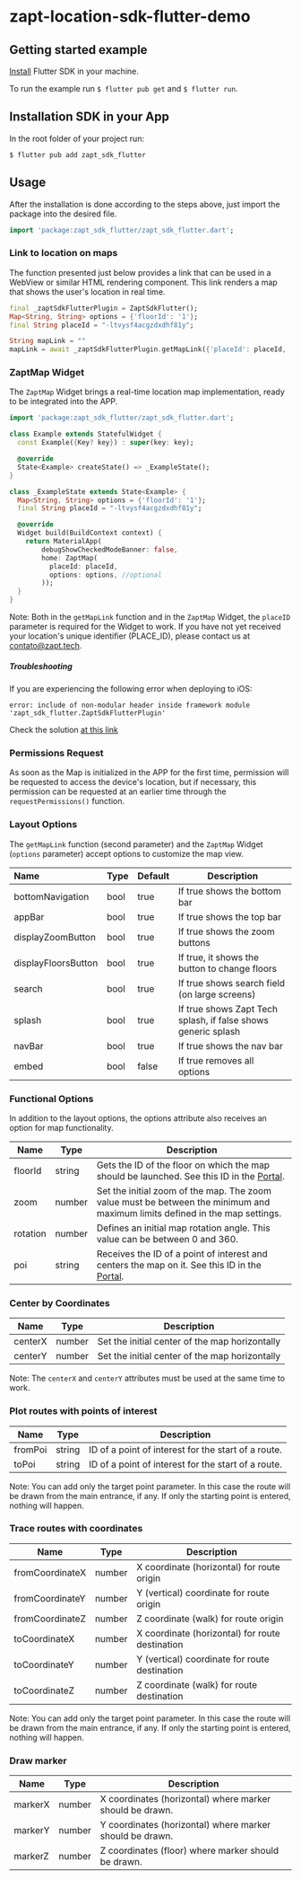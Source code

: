 # zapt-location-sdk-flutter-demo

## Getting started example
[Install](https://docs.flutter.dev/get-started/install) Flutter SDK in your machine.

To run the example run `$ flutter pub get` and `$ flutter run`.

## Installation SDK in your App

In the root folder of your project run: 

`$ flutter pub add zapt_sdk_flutter`

## Usage

After the installation is done according to the steps above, just import the package into the desired file.

```dart
import 'package:zapt_sdk_flutter/zapt_sdk_flutter.dart';
```
### Link to location on maps
The function presented just below provides a link that can be used in a WebView or similar HTML rendering component. This link renders a map that shows the user's location in real time.

```dart
final _zaptSdkFlutterPlugin = ZaptSdkFlutter();
Map<String, String> options = {'floorId': '1'};
final String placeId = "-ltvysf4acgzdxdhf81y";

String mapLink = ""
mapLink = await _zaptSdkFlutterPlugin.getMapLink({'placeId': placeId, 'options': options});
```
### ZaptMap Widget

The `ZaptMap` Widget brings a real-time location map implementation, ready to be integrated into the APP.

````dart
import 'package:zapt_sdk_flutter/zapt_sdk_flutter.dart';

class Example extends StatefulWidget {
  const Example({Key? key}) : super(key: key);

  @override
  State<Example> createState() => _ExampleState();
}

class _ExampleState extends State<Example> {
  Map<String, String> options = {'floorId': '1'};
  final String placeId = "-ltvysf4acgzdxdhf81y";

  @override
  Widget build(BuildContext context) {
    return MaterialApp(
        debugShowCheckedModeBanner: false,
        home: ZaptMap(
          placeId: placeId,
          options: options, //optional
        ));
  }
}
````

Note: Both in the `getMapLink` function and in the `ZaptMap` Widget, the `placeID` parameter is required for the Widget to work. If you have not yet received your location's unique identifier (PLACE_ID), please contact us at contato@zapt.tech.

##### Troubleshooting

If you are experiencing the following error when deploying to iOS:

```
error: include of non-modular header inside framework module 'zapt_sdk_flutter.ZaptSdkFlutterPlugin'
```

Check the solution [at this link](https://stackoverflow.com/a/30697222)

### Permissions Request
As soon as the Map is initialized in the APP for the first time, permission will be requested to access the device's location, but if necessary, this permission can be requested at an earlier time through the `requestPermissions()` function.

### Layout Options 

The `getMapLink` function (second parameter) and the `ZaptMap` Widget (`options` parameter) accept options to customize the map view.

| Name                | Type | Default | Description                                                  |
| :------------------ | ---- | ------- | ------------------------------------------------------------ |
| bottomNavigation    | bool | true    | If true shows the bottom bar                                 |
| appBar              | bool | true    | If true shows the top bar                                    |
| displayZoomButton   | bool | true    | If true shows the zoom buttons                               |
| displayFloorsButton | bool | true    | If true, it shows the button to change floors                |
| search              | bool | true    | If true shows search field (on large screens)                |
| splash              | bool | true    | If true shows Zapt Tech splash, if false shows generic splash |
| navBar              | bool | true    | If true shows the nav bar                                    |
| embed               | bool | false   | If true removes all options                                  |

### Functional Options

In addition to the layout options, the options attribute also receives an option for map functionality.

| Name     | Type   | Description                                                  |
| -------- | ------ | ------------------------------------------------------------ |
| floorId  | string | Gets the ID of the floor on which the map should be launched. See this ID in the [Portal](https://portal.zapt.tech/#/). |
| zoom     | number | Set the initial zoom of the map. The zoom value must be between the minimum and maximum limits defined in the map settings. |
| rotation | number | Defines an initial map rotation angle. This value can be between 0 and 360. |
| poi      | string | Receives the ID of a point of interest and centers the map on it. See this ID in the [Portal](https://portal.zapt.tech/#/). |

### Center by Coordinates

| Name    | Type   | Description                                    |
| ------- | ------ | ---------------------------------------------- |
| centerX | number | Set the initial center of the map horizontally |
| centerY | number | Set the initial center of the map horizontally |

Note: The `centerX` and `centerY` attributes must be used at the same time to work.

### Plot routes with points of interest

| Name    | Type   | Description                                         |
| ------- | ------ | --------------------------------------------------- |
| fromPoi | string | ID of a point of interest for the start of a route. |
| toPoi   | string | ID of a point of interest for the start of a route. |

Note: You can add only the target point parameter. In this case the route will be drawn from the main entrance, if any. If only the starting point is entered, nothing will happen.

### Trace routes with coordinates

| Name            | Type   | Description                                     |
| --------------- | ------ | ----------------------------------------------- |
| fromCoordinateX | number | X coordinate (horizontal) for route origin      |
| fromCoordinateY | number | Y (vertical) coordinate for route origin        |
| fromCoordinateZ | number | Z coordinate (walk) for route origin            |
| toCoordinateX   | number | X coordinate (horizontal) for route destination |
| toCoordinateY   | number | Y (vertical) coordinate for route destination   |
| toCoordinateZ   | number | Z coordinate (walk) for route destination       |

Note: You can add only the target point parameter. In this case the route will be drawn from the main entrance, if any. If only the starting point is entered, nothing will happen.

### Draw marker

| Name    | Type   | Description                                              |
| ------- | ------ | -------------------------------------------------------- |
| markerX | number | X coordinates (horizontal) where marker should be drawn. |
| markerY | number | Y coordinates (horizontal) where marker should be drawn. |
| markerZ | number | Z coordinates (floor) where marker should be drawn.      |

